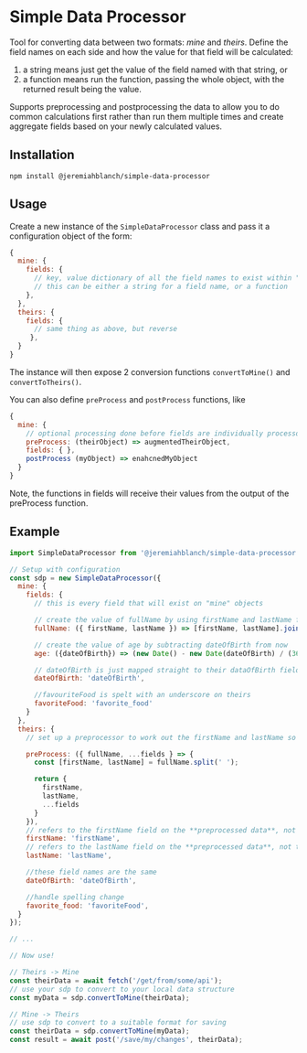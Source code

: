 # Simple Data Processor

Tool for converting data between two formats: *mine* and *theirs*. Define the field names on each side and how the value for that field will be calculated:
1. a string means just get the value of the field named with that string, or
1. a function means run the function, passing the whole object, with the returned result being the value. 

Supports preprocessing and postprocessing the data to allow you to do common calculations first rather than run them multiple times and create aggregate fields based on your newly calculated values.

## Installation
```
npm install @jeremiahblanch/simple-data-processor
```

## Usage

Create a new instance of the `SimpleDataProcessor` class and pass it a configuration object of the form:

```javascript
{
  mine: {
    fields: {
      // key, value dictionary of all the field names to exist within "mine" objects and what they correspond to on "their" objects
      // this can be either a string for a field name, or a function
    },
  },
  theirs: {
    fields: {
      // same thing as above, but reverse
     },
  }
}
```
The instance will then expose 2 conversion functions `convertToMine()` and `convertToTheirs()`.

You can also define `preProcess` and `postProcess` functions, like
```javascript
{
  mine: {
    // optional processing done before fields are individually processd
    preProcess: (theirObject) => augmentedTheirObject,
    fields: { },
    postProcess (myObject) => enahcnedMyObject
  }
}
```

Note, the functions in fields will receive their values from the output of the preProcess function.

## Example

```javascript
import SimpleDataProcessor from '@jeremiahblanch/simple-data-processor'

// Setup with configuration
const sdp = new SimpleDataProcessor({
  mine: {
    fields: {
      // this is every field that will exist on "mine" objects

      // create the value of fullName by using firstName and lastName from the original (theirs) object 
      fullName: ({ firstName, lastName }) => [firstName, lastName].join(' '),

      // create the value of age by subtracting dateOfBirth from now
      age: ({dateOfBirth}) => (new Date() - new Date(dateOfBirth) / (365 * 24 * 60 * 60)),

      // dateOfBirth is just mapped straight to their dataOfBirth field
      dateOfBirth: 'dateOfBirth',

      //favouriteFood is spelt with an underscore on theirs
      favoriteFood: 'favorite_food'
    }
  },
  theirs: {
    // set up a preprocessor to work out the firstName and lastName so we don't run the array split twice

    preProcess: ({ fullName, ...fields } => {
      const [firstName, lastName] = fullName.split(' ');

      return {
        firstName,
        lastName,
        ...fields
      }
    }),
    // refers to the firstName field on the **preprocessed data**, not the original data, which doesn't have that field
    firstName: 'firstName',
    // refers to the lastName field on the **preprocessed data**, not the original data, which doesn't have that field
    lastName: 'lastName',

    //these field names are the same
    dateOfBirth: 'dateOfBirth',

    //handle spelling change
    favorite_food: 'favoriteFood',
  }
});

// ...

// Now use!

// Theirs -> Mine
const theirData = await fetch('/get/from/some/api');
// use your sdp to convert to your local data structure
const myData = sdp.convertToMine(theirData);

// Mine -> Theirs
// use sdp to convert to a suitable format for saving
const theirData = sdp.convertToMine(myData);
const result = await post('/save/my/changes', theirData);
```